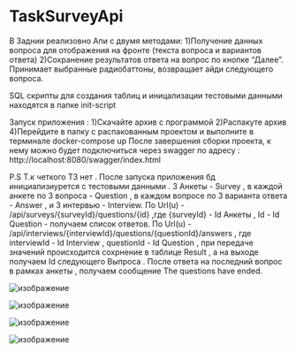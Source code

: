 # TaskSurveyApi

В Заднии реализовно Апи с двумя методами:
1)Получение данных вопроса для отображения на фронте (текста вопроса и
вариантов ответа)
2)Сохранение результатов ответа на вопрос по кнопке “Далее”. Принимает
выбранные радиобаттоны, возвращает айди следующего вопроса.

SQL скрипты для создания таблиц и иницализации тестовыми данными находятся в папке init-script

Запуск приложения :
1)Скачайте архив с программой 
2)Распакуте архив 
4)Перейдите в папку с распакованным проектом и выполните в терминале docker-compose up
После завершения сборки проекта, к нему можно будет подключиться через swagger по адресу : http://localhost:8080/swagger/index.html

P.S Т.к четкого ТЗ нет . После запуска приложения бд инициализиурется с тестовыми данными . 3 Анкеты - Survey , в каждой анкете по 3 вопроса - Question , в каждом вопросе по 3 варианта ответа - Answer , и 3 интервью - Interview.
По Url(u) - /api/surveys/{surveyId}/questions/{id} ,где {surveyId} - Id Анкеты , Id - Id Question - получаем список ответов.
По Url(u) - /api/interviews/{interviewId}/questions/{questionId}/answers , где interviewId - Id Interview , questionId - Id Question , при передаче значений происходится сохрнение в таблице Result , а на выходе получаем Id следующего Выпроса . После ответа на последний вопрос в рамках анкеты , получаем сообщение The questions have ended. 

![изображение](https://github.com/user-attachments/assets/2ff3e8f9-3181-4099-b701-94517ef16ce6)

![изображение](https://github.com/user-attachments/assets/b651b807-5880-4f28-bb2d-e42a95322210)

![изображение](https://github.com/user-attachments/assets/a169279d-d272-49f1-a886-3def8c1d8aca)

![изображение](https://github.com/user-attachments/assets/b02886ed-9bb3-41a1-bd86-bca3db3c4673)

